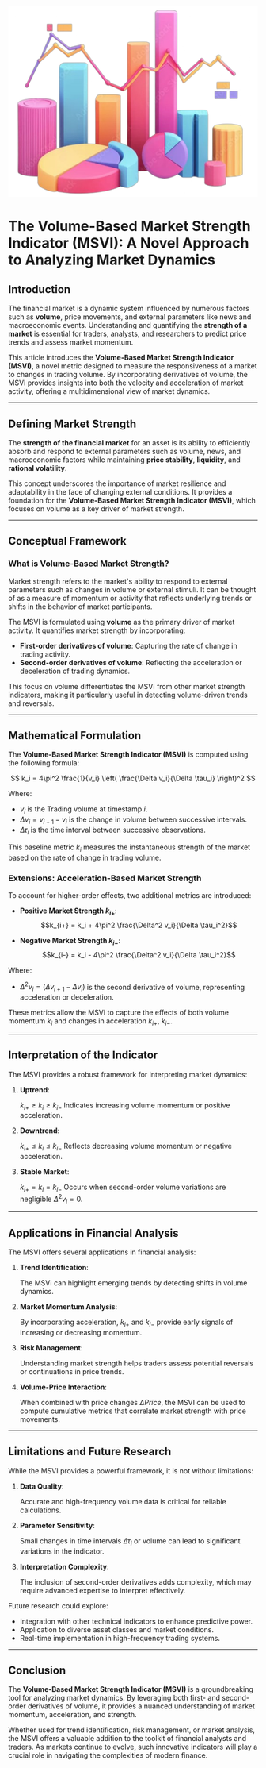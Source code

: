 ![enter image description here](./images/msvi.png "enter image title here")

# The Volume-Based Market Strength Indicator (MSVI): A Novel Approach to Analyzing Market Dynamics


## Introduction

The financial market is a dynamic system influenced by numerous factors such as **volume**, price movements, and external parameters like news and macroeconomic events. Understanding and quantifying the **strength of a market** is essential for traders, analysts, and researchers to predict price trends and assess market momentum.

This article introduces the **Volume-Based Market Strength Indicator (MSVI)**, a novel metric designed to measure the responsiveness of a market to changes in trading volume. By incorporating derivatives of volume, the MSVI provides insights into both the velocity and acceleration of market activity, offering a multidimensional view of market dynamics.

---

## Defining Market Strength

The **strength of the financial market** for an asset is its ability to efficiently absorb and respond to external parameters such as volume, news, and macroeconomic factors while maintaining **price stability**, **liquidity**, and **rational volatility**.

This concept underscores the importance of market resilience and adaptability in the face of changing external conditions. It provides a foundation for the **Volume-Based Market Strength Indicator (MSVI)**, which focuses on volume as a key driver of market strength.

---

## Conceptual Framework

### What is Volume-Based Market Strength?

Market strength refers to the market's ability to respond to external parameters such as changes in volume or external stimuli. It can be thought of as a measure of momentum or activity that reflects underlying trends or shifts in the behavior of market participants.

The MSVI is formulated using **volume** as the primary driver of market activity. It quantifies market strength by incorporating:

- **First-order derivatives of volume**: Capturing the rate of change in trading activity.
- **Second-order derivatives of volume**: Reflecting the acceleration or deceleration of trading dynamics.

This focus on volume differentiates the MSVI from other market strength indicators, making it particularly useful in detecting volume-driven trends and reversals.

---

## Mathematical Formulation

The **Volume-Based Market Strength Indicator (MSVI)** is computed using the following formula:


$$ k_i = 4\pi^2 \frac{1}{v_i} \left( \frac{\Delta v_i}{\Delta \tau_i} \right)^2 $$


Where:

- $v_i$ is the Trading volume at timestamp $i$.
- $\Delta v_i = v_{i+1} - v_i$ is the change in volume between successive intervals.
- $\Delta \tau_i$ is the time interval between successive observations.

This baseline metric $k_i$ measures the instantaneous strength of the market based on the rate of change in trading volume.

### Extensions: Acceleration-Based Market Strength

To account for higher-order effects, two additional metrics are introduced:

- **Positive Market Strength $k_{i+}$**:
  $$k_{i+} = k_i + 4\pi^2 \frac{\Delta^2 v_i}{\Delta \tau_i^2}$$

- **Negative Market Strength $k_{i-}$**:
 $$k_{i-} = k_i - 4\pi^2 \frac{\Delta^2 v_i}{\Delta \tau_i^2}$$

Where:
- $\Delta^2 v_i = (\Delta v_{i+1} - \Delta v_i)$ is the  second derivative of volume, representing acceleration or deceleration.

These metrics allow the MSVI to capture the effects of both volume momentum $k_i$ and changes in acceleration $k_{i+}$, $k_{i-}$.

---

## Interpretation of the Indicator

The MSVI provides a robust framework for interpreting market dynamics:

1. **Uptrend**:

    $k_{i+} \geq k_i \geq k_{i-}$
    Indicates increasing volume momentum or positive acceleration.

2. **Downtrend**:

    $k_{i+} \leq k_i \leq k_{i-}$
    Reflects decreasing volume momentum or negative acceleration.

3. **Stable Market**:

    $k_{i+} = k_i = k_{i-}$
    Occurs when second-order volume variations are negligible $\Delta^2 v_i = 0$.

---

## Applications in Financial Analysis

The MSVI offers several applications in financial analysis:

1. **Trend Identification**:

    The MSVI can highlight emerging trends by detecting shifts in volume dynamics.

2. **Market Momentum Analysis**:

    By incorporating acceleration, $k_{i+}$ and $k_{i-}$ provide early signals of increasing or decreasing momentum.

3. **Risk Management**:

    Understanding market strength helps traders assess potential reversals or continuations in price trends.

4. **Volume-Price Interaction**:

    When combined with price changes $\Delta{Price}$, the MSVI can be used to compute cumulative metrics that correlate market strength with price movements.

---

## Limitations and Future Research

While the MSVI provides a powerful framework, it is not without limitations:

1. **Data Quality**: 

    Accurate and high-frequency volume data is critical for reliable calculations.

2. **Parameter Sensitivity**: 

    Small changes in time intervals $\Delta \tau_i$ or volume can lead to significant variations in the indicator.

3. **Interpretation Complexity**: 

    The inclusion of second-order derivatives adds complexity, which may require advanced expertise to interpret effectively.

Future research could explore:

- Integration with other technical indicators to enhance predictive power.
- Application to diverse asset classes and market conditions.
- Real-time implementation in high-frequency trading systems.

---

## Conclusion

The **Volume-Based Market Strength Indicator (MSVI)** is a groundbreaking tool for analyzing market dynamics. By leveraging both first- and second-order derivatives of volume, it provides a nuanced understanding of market momentum, acceleration, and strength.

Whether used for trend identification, risk management, or market analysis, the MSVI offers a valuable addition to the toolkit of financial analysts and traders. As markets continue to evolve, such innovative indicators will play a crucial role in navigating the complexities of modern finance.
